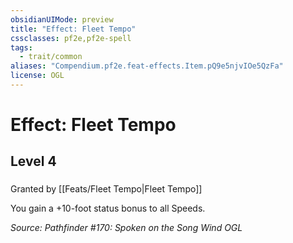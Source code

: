 ```yaml
---
obsidianUIMode: preview
title: "Effect: Fleet Tempo"
cssclasses: pf2e,pf2e-spell
tags:
  - trait/common
aliases: "Compendium.pf2e.feat-effects.Item.pQ9e5njvIOe5QzFa"
license: OGL
---
```

# Effect: Fleet Tempo
## Level 4
### 






Granted by [[Feats/Fleet Tempo|Fleet Tempo]]

You gain a +10-foot status bonus to all Speeds.

*Source: Pathfinder #170: Spoken on the Song Wind*
*OGL*